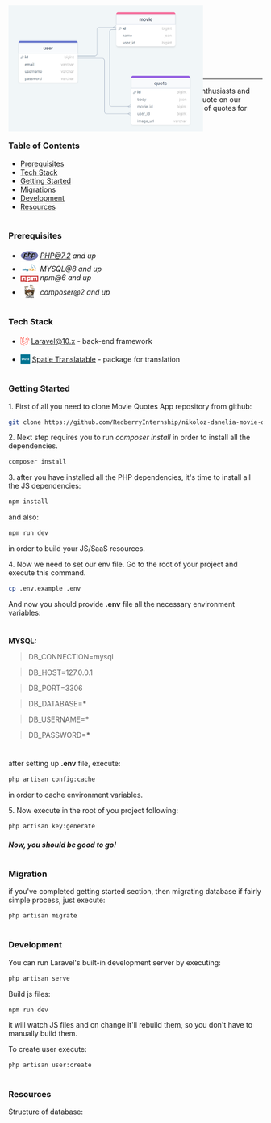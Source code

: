 <div style="display:flex; align-items: center">
  <h1 style="position:relative; top: -6px">Movie Quotes App</h1>
</div>

---

This **Movie Quotes** app is the best destination for movie enthusiasts and quote lovers. Discover a new randomly generated movie quote on our landing page with each refresh, and browse our collection of quotes for more inspiration and entertainment.

#

### Table of Contents

-   [Prerequisites](#prerequisites)
-   [Tech Stack](#tech-stack)
-   [Getting Started](#getting-started)
-   [Migrations](#migration)
-   [Development](#development)
-   [Resources](#resources)

#

### Prerequisites

-   <img src="readme/assets/php.svg" width="35" style="position: relative; top: 4px" /> *PHP@7.2 and up*
-   <img src="readme/assets/mysql.png" width="35" style="position: relative; top: 4px" /> _MYSQL@8 and up_
-   <img src="readme/assets/npm.png" width="35" style="position: relative; top: 4px" /> _npm@6 and up_
-   <img src="readme/assets/composer.png" width="35" style="position: relative; top: 6px" /> _composer@2 and up_

#

### Tech Stack

-   <img src="readme/assets/laravel.png" height="18" style="position: relative; top: 4px" /> [Laravel@10.x](https://laravel.com/docs/10.x) - back-end framework

-   <img src="readme/assets/spatie.png" height="19" style="position: relative; top: 4px" /> [Spatie Translatable](https://github.com/spatie/laravel-translatable) - package for translation

#

### Getting Started

1\. First of all you need to clone Movie Quotes App repository from github:

```sh
git clone https://github.com/RedberryInternship/nikoloz-danelia-movie-quotes
```

2\. Next step requires you to run _composer install_ in order to install all the dependencies.

```sh
composer install
```

3\. after you have installed all the PHP dependencies, it's time to install all the JS dependencies:

```sh
npm install
```

and also:

```sh
npm run dev
```

in order to build your JS/SaaS resources.

4\. Now we need to set our env file. Go to the root of your project and execute this command.

```sh
cp .env.example .env
```

And now you should provide **.env** file all the necessary environment variables:

#

**MYSQL:**

> DB_CONNECTION=mysql

> DB_HOST=127.0.0.1

> DB_PORT=3306

> DB_DATABASE=**\***

> DB_USERNAME=**\***

> DB_PASSWORD=**\***

#

after setting up **.env** file, execute:

```sh
php artisan config:cache
```

in order to cache environment variables.

5\. Now execute in the root of you project following:

```sh
php artisan key:generate
```

##### Now, you should be good to go!

#

### Migration

if you've completed getting started section, then migrating database if fairly simple process, just execute:

```sh
php artisan migrate
```

#

### Development

You can run Laravel's built-in development server by executing:

```sh
php artisan serve
```

Build js files:

```sh
npm run dev
```

it will watch JS files and on change it'll rebuild them, so you don't have to manually build them.

To create user execute:

```sh
php artisan user:create
```

#

### Resources

Structure of database:

<img src="/readme/assets/drawSQL.png" style="position:absolute; top:10px" height="250"/>

#

